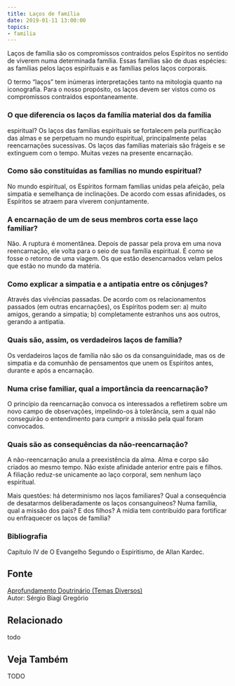 ```yaml
---
title: Laços de família
date: 2019-01-11 13:00:00
topics: 
- familia
---
```


Laços de família são os compromissos contraídos pelos Espíritos no sentido de
viverem numa determinada família. Essas famílias são de duas espécies: as
famílias pelos laços espirituais e as famílias pelos laços corporais.

O termo “laços” tem inúmeras interpretações tanto na mitologia quanto na
iconografia. Para o nosso propósito, os laços devem ser vistos como os
compromissos contraídos espontaneamente.

### O que diferencia os laços da família material dos da família
espiritual?
Os laços das famílias espirituais se fortalecem pela purificação das
almas e se perpetuam no mundo espiritual, principalmente pelas
reencarnações sucessivas. Os laços das famílias materiais são frágeis e
se extinguem com o tempo. Muitas vezes na presente encarnação.

### Como são constituídas as famílias no mundo espiritual?
No mundo espiritual, os Espíritos formam famílias unidas pela afeição,
pela simpatia e semelhança de inclinações. De acordo com essas
afinidades, os Espíritos se atraem para viverem conjuntamente.

### A encarnação de um de seus membros corta esse laço familiar?
Não. A ruptura é momentânea. Depois de passar pela prova em uma nova
reencarnação, ele volta para o seio de sua família espiritual. É como se
fosse o retorno de uma viagem. Os que estão desencarnados velam pelos
que estão no mundo da matéria.

### Como explicar a simpatia e a antipatia entre os cônjuges?
Através das vivências passadas. De acordo com os relacionamentos
passados (em outras encarnações), os Espíritos podem ser: a) muito
amigos, gerando a simpatia; b) completamente estranhos uns aos outros,
gerando a antipatia.

### Quais são, assim, os verdadeiros laços de família?
Os verdadeiros laços de família não são os da consanguinidade, mas os de
simpatia e da comunhão de pensamentos que unem os Espíritos antes,
durante e após a encarnação.

### Numa crise familiar, qual a importância da reencarnação?
O princípio da reencarnação convoca os interessados a refletirem sobre
um novo campo de observações, impelindo-os à tolerância, sem a qual não
conseguirão o entendimento para cumprir a missão pela qual foram
convocados.

### Quais são as consequências da não-reencarnação?
A não-reencarnação anula a preexistência da alma. Alma e corpo são
criados ao mesmo tempo. Não existe afinidade anterior entre pais e
filhos. A filiação reduz-se unicamente ao laço corporal, sem nenhum laço
espiritual.

Mais questões: há determinismo nos laços familiares? Qual a
consequência de desatarmos deliberadamente os laços consanguíneos? Numa
família, qual a missão dos pais? E dos filhos? A mídia tem contribuído
para fortificar ou enfraquecer os laços de família?

### Bibliografia
Capítulo IV de O Evangelho Segundo o Espiritismo, de Allan Kardec.

## Fonte
[Aprofundamento Doutrinário (Temas Diversos)](https://sites.google.com/view/aprofundamentodoutrinario/laços-de-família)  
Autor: Sérgio Biagi Gregório



## Relacionado
todo

## Veja Também
TODO


